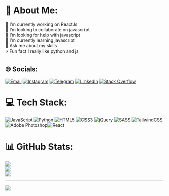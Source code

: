 # 💫 About Me:
🔭 I’m currently working on ReactJs<br>👯 I’m looking to collaborate on javascript<br>🤝 I’m looking for help with javascript<br>🌱 I’m currently learning javascript<br>💬 Ask me about my skills<br>⚡ Fun fact I really like python and js


## 🌐 Socials:
[![Email](https://img.shields.io/badge/-Email-purple?style=flat-square&logo=gmail&logoColor=white)](mailto:ariagdrz@yahoo.com) [![Instagram](https://img.shields.io/badge/Instagram-%23E4405F.svg?logo=Instagram&logoColor=white)](https://instagram.com/aria_gd) [![Telegram](https://img.shields.io/badge/Telegram-2CA5E0?style=flat-squeare&logo=telegram&logoColor=white)](https://t.me/LiLC0C) [![LinkedIn](https://img.shields.io/badge/LinkedIn-%230077B5.svg?logo=linkedin&logoColor=white)](https://linkedin.com/in/ariya-goudarzi-4b54b228b) [![Stack Overflow](https://img.shields.io/badge/-Stackoverflow-FE7A16?logo=stack-overflow&logoColor=white)](https://stackoverflow.com/users/ariya-goudarzi) 

# 💻 Tech Stack:
![JavaScript](https://img.shields.io/badge/javascript-%23323330.svg?style=for-the-badge&logo=javascript&logoColor=%23F7DF1E) ![Python](https://img.shields.io/badge/python-3670A0?style=for-the-badge&logo=python&logoColor=ffdd54) ![HTML5](https://img.shields.io/badge/html5-%23E34F26.svg?style=for-the-badge&logo=html5&logoColor=white) ![CSS3](https://img.shields.io/badge/css3-%231572B6.svg?style=for-the-badge&logo=css3&logoColor=white) ![jQuery](https://img.shields.io/badge/jquery-%230769AD.svg?style=for-the-badge&logo=jquery&logoColor=white) ![SASS](https://img.shields.io/badge/SASS-hotpink.svg?style=for-the-badge&logo=SASS&logoColor=white) ![TailwindCSS](https://img.shields.io/badge/tailwindcss-%2338B2AC.svg?style=for-the-badge&logo=tailwind-css&logoColor=white) ![Adobe Photoshop](https://img.shields.io/badge/adobe%20photoshop-%2331A8FF.svg?style=for-the-badge&logo=adobe%20photoshop&logoColor=white)![React](https://img.shields.io/badge/react-%2320232a.svg?style=for-the-badge&logo=react&logoColor=%2361DAFB)
# 📊 GitHub Stats:
![](https://github-readme-stats.vercel.app/api?username=ariyagoudarzi&theme=synthwave&hide_border=false&include_all_commits=false&count_private=false)<br/>
![](https://github-readme-streak-stats.herokuapp.com/?user=ariyagoudarzi&theme=synthwave&hide_border=false)<br/>
![](https://github-readme-stats.vercel.app/api/top-langs/?username=ariyagoudarzi&theme=synthwave&hide_border=false&include_all_commits=false&count_private=false&layout=compact)

---
[![](https://visitcount.itsvg.in/api?id=ariyagoudarzi&icon=0&color=0)](https://visitcount.itsvg.in)
